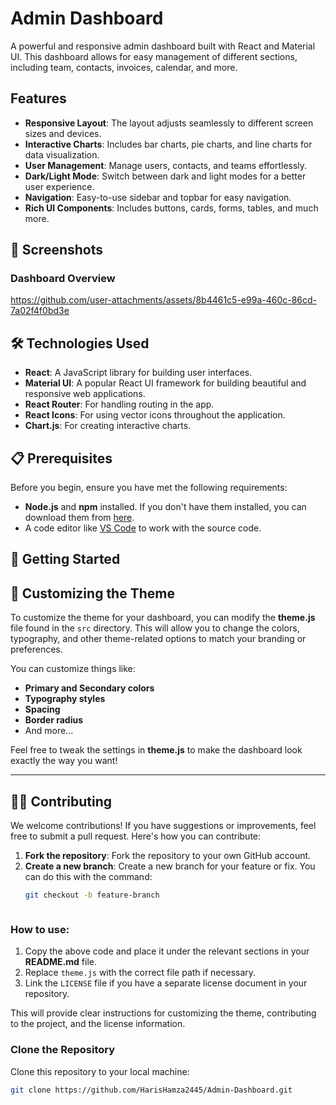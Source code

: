 # Admin Dashboard

A powerful and responsive admin dashboard built with React and Material UI. This dashboard allows for easy management of different sections, including team, contacts, invoices, calendar, and more.

## Features

- **Responsive Layout**: The layout adjusts seamlessly to different screen sizes and devices.
- **Interactive Charts**: Includes bar charts, pie charts, and line charts for data visualization.
- **User Management**: Manage users, contacts, and teams effortlessly.
- **Dark/Light Mode**: Switch between dark and light modes for a better user experience.
- **Navigation**: Easy-to-use sidebar and topbar for easy navigation.
- **Rich UI Components**: Includes buttons, cards, forms, tables, and much more.

## 📸 Screenshots

### Dashboard Overview
https://github.com/user-attachments/assets/8b4461c5-e99a-460c-86cd-7a02f4f0bd3e






## 🛠️ Technologies Used

- **React**: A JavaScript library for building user interfaces.
- **Material UI**: A popular React UI framework for building beautiful and responsive web applications.
- **React Router**: For handling routing in the app.
- **React Icons**: For using vector icons throughout the application.
- **Chart.js**: For creating interactive charts.

## 📋 Prerequisites

Before you begin, ensure you have met the following requirements:

- **Node.js** and **npm** installed. If you don't have them installed, you can download them from [here](https://nodejs.org/).
- A code editor like [VS Code](https://code.visualstudio.com/) to work with the source code.

## 🚀 Getting Started

## 🎨 Customizing the Theme

To customize the theme for your dashboard, you can modify the **theme.js** file found in the `src` directory. This will allow you to change the colors, typography, and other theme-related options to match your branding or preferences.

You can customize things like:

- **Primary and Secondary colors**
- **Typography styles**
- **Spacing**
- **Border radius**
- And more...

Feel free to tweak the settings in **theme.js** to make the dashboard look exactly the way you want!

---

## 🧑‍💻 Contributing

We welcome contributions! If you have suggestions or improvements, feel free to submit a pull request. Here's how you can contribute:

1. **Fork the repository**: Fork the repository to your own GitHub account.
2. **Create a new branch**: Create a new branch for your feature or fix. You can do this with the command:  
   ```bash
   git checkout -b feature-branch



### How to use:

1. Copy the above code and place it under the relevant sections in your **README.md** file.
2. Replace `theme.js` with the correct file path if necessary.
3. Link the `LICENSE` file if you have a separate license document in your repository.

This will provide clear instructions for customizing the theme, contributing to the project, and the license information.


###  Clone the Repository

Clone this repository to your local machine:

```bash
git clone https://github.com/HarisHamza2445/Admin-Dashboard.git




